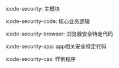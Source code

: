 icode-security: 主模块

icode-security-code: 核心业务逻辑

icode-security-browser: 浏览器安全特定代码

icode-security-app: app相关安全特定代码

icode-security-cas: 样例程序

